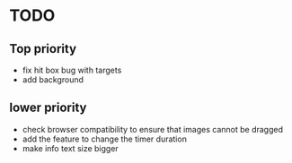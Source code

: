 # TODO

## Top priority

- fix hit box bug with targets
- add background

## lower priority

- check browser compatibility to ensure that images cannot be dragged
- add the feature to change the timer duration
- make info text size bigger
